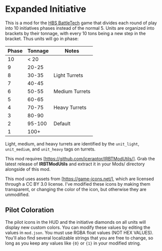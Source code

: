 # Expanded Initiative
This is a mod for the [HBS BattleTech](http://battletechgame.com/) game that divides each round of play into 10 initiatives phases instead of the normal 5. Units are organized into brackets by their tonnage, with every 10 tons being a new step in the bracket. Thus units will go in phase:

| Phase | Tonnage | Notes |
| ----- | ------- | -- |
| 10    | < 20    | |
| 9     | 20-25   | |
| 8     | 30-35   | Light Turrets |
| 7     | 40-45   | |
| 6     | 50-55   | Medium Turrets |
| 5     | 60-65   | |
| 4     | 70-75   | Heavy Turrets |
| 3     | 80-90   | |
| 2     | 95-100  | Default |
| 1     | 100+    | |

Light, medium, and heavy turrets are identified by the `unit_light`, `unit_medium`, and `unit_heavy` tags on turrets.

This mod requires [https://github.com/iceraptor/IRBTModUtils/]. Grab the latest release of __IRBTModUtils__ and extract it in your Mods/ directory alongside of this mod.

This mod uses assets from [https://game-icons.net/], which are licensed through a CC BY 3.0 license. I've modified these icons by making them transparent, or changing the color of the icon, but otherwise they are unmodified. 

## Pilot Coloration

The pilot icons in the HUD and the initiative diamonds on all units will display new custom colors. You can modify these values by editing the values in `mod.json`. You must use RGBA float values (NOT HEX VALUES). You'll also find several localizable strings that you are free to change, so long as you keep any values like `{0}` or `{1}` in your modified string.